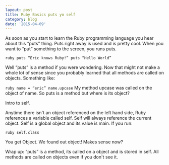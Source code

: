 ```yaml
---
layout: post
title: Ruby Basics puts yo self
category: blog
date: '2015-04-09'
---
```

As soon as you start to learn the Ruby programming language you hear about this “puts” thing. Puts right away is used and is pretty cool. When you want to “put” something to the screen, you runs puts.

`ruby puts “Eric knows Ruby!” puts “Hello World”`

Well “puts” is a method if you were wondering. Now that might not make a whole lot of sense since you probably learned that all methods are called on objects. Something like:

`ruby name = “eric” name.upcase` My method upcase was called on the object of name. So puts is a method but where is its object?

Intro to self.

Anytime there isn't an object referenced on the left hand side, Ruby references a variable called self. Self will always reference the current object. Self is a global object and its value is main. If you run:

`ruby self.class`

You get Object. We found out object! Makes sense now?

Wrap up: “puts” is a method, its called on a object and is stored in self. All methods are called on objects even if you don't see it.
